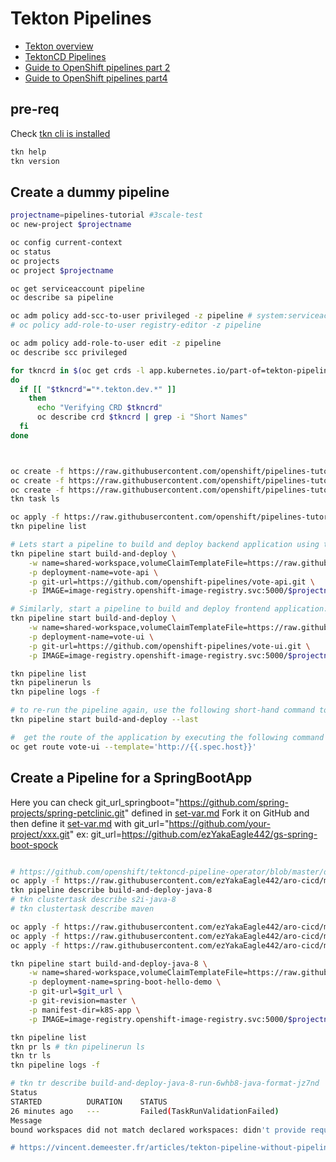 # Tekton Pipelines

- [Tekton overview](https://tekton.dev/docs/overview)
- [TektonCD Pipelines](https://github.com/tektoncd/pipeline/blob/master/docs/pipelines.md)
- [Guide to OpenShift pipelines part 2](https://www.openshift.com/blog/guide-to-openshift-pipelines-part-2-using-source-2-image-build-in-tekton)
- [Guide to OpenShift pipelines part4](https://www.openshift.com/blog/guide-to-openshift-pipelines-part-4-application-deployment-and-pipeline-orchestration-1)

## pre-req
Check [tkn cli is installed](./tools.md#how-to-install-tekton-cli)

```sh
tkn help
tkn version
```

## Create a dummy pipeline

```sh
projectname=pipelines-tutorial #3scale-test
oc new-project $projectname

oc config current-context
oc status
oc projects
oc project $projectname

oc get serviceaccount pipeline
oc describe sa pipeline

oc adm policy add-scc-to-user privileged -z pipeline # system:serviceaccount:3scale-test:pipeline
# oc policy add-role-to-user registry-editor -z pipeline

oc adm policy add-role-to-user edit -z pipeline
oc describe scc privileged

for tkncrd in $(oc get crds -l app.kubernetes.io/part-of=tekton-pipelines -o=custom-columns=:.metadata.name)
do
  if [[ "$tkncrd"="*.tekton.dev.*" ]]
    then
      echo "Verifying CRD $tkncrd"
      oc describe crd $tkncrd | grep -i "Short Names"
  fi
done



oc create -f https://raw.githubusercontent.com/openshift/pipelines-tutorial/master/01_pipeline/01_apply_manifest_task.yaml
oc create -f https://raw.githubusercontent.com/openshift/pipelines-tutorial/master/01_pipeline/02_update_deployment_task.yaml
oc create -f https://raw.githubusercontent.com/openshift/pipelines-tutorial/master/01_pipeline/03_persistent_volume_claim.yaml
tkn task ls

oc apply -f https://raw.githubusercontent.com/openshift/pipelines-tutorial/master/01_pipeline/04_pipeline.yaml
tkn pipeline list

# Lets start a pipeline to build and deploy backend application using tkn:
tkn pipeline start build-and-deploy \
    -w name=shared-workspace,volumeClaimTemplateFile=https://raw.githubusercontent.com/openshift/pipelines-tutorial/master/01_pipeline/03_persistent_volume_claim.yaml \
    -p deployment-name=vote-api \
    -p git-url=https://github.com/openshift-pipelines/vote-api.git \
    -p IMAGE=image-registry.openshift-image-registry.svc:5000/$projectname/vote-api

# Similarly, start a pipeline to build and deploy frontend application:
tkn pipeline start build-and-deploy \
    -w name=shared-workspace,volumeClaimTemplateFile=https://raw.githubusercontent.com/openshift/pipelines-tutorial/master/01_pipeline/03_persistent_volume_claim.yaml \
    -p deployment-name=vote-ui \
    -p git-url=https://github.com/openshift-pipelines/vote-ui.git \
    -p IMAGE=image-registry.openshift-image-registry.svc:5000/$projectname/vote-ui

tkn pipeline list
tkn pipelinerun ls
tkn pipeline logs -f

# to re-run the pipeline again, use the following short-hand command to rerun the last pipelinerun again that uses the same workspaces, params and sa used in the previous pipeline run:
tkn pipeline start build-and-deploy --last

#  get the route of the application by executing the following command and access the application
oc get route vote-ui --template='http://{{.spec.host}}'

```

## Create a Pipeline for a SpringBootApp

Here you can check git_url_springboot="https://github.com/spring-projects/spring-petclinic.git" defined in [set-var.md](./set-var.md)
Fork it on GitHub and then define it [set-var.md](./set-var.md) with git_url="https://github.com/your-project/xxx.git"
ex: git_url=https://github.com/ezYakaEagle442/gs-spring-boot-spock

```sh

# https://github.com/openshift/tektoncd-pipeline-operator/blob/master/deploy/resources/addons/02-clustertasks/s2i-java-8-pr/s2i-java-8-pr-task.yaml
oc apply -f https://raw.githubusercontent.com/ezYakaEagle442/aro-cicd/main/cnf/05_pipeline_java8.yaml
tkn pipeline describe build-and-deploy-java-8
# tkn clustertask describe s2i-java-8
# tkn clustertask describe maven

oc apply -f https://raw.githubusercontent.com/ezYakaEagle442/aro-cicd/main/cnf/06_maven_pvc.yaml
oc apply -f https://raw.githubusercontent.com/ezYakaEagle442/aro-cicd/main/cnf/07_maven_config_map.yaml
oc apply -f https://raw.githubusercontent.com/ezYakaEagle442/aro-cicd/main/cnf/08_java_pipeline_run.yaml

tkn pipeline start build-and-deploy-java-8 \
    -w name=shared-workspace,volumeClaimTemplateFile=https://raw.githubusercontent.com/openshift/pipelines-tutorial/master/01_pipeline/03_persistent_volume_claim.yaml \
    -p deployment-name=spring-boot-hello-demo \
    -p git-url=$git_url \
    -p git-revision=master \
    -p manifest-dir=k8S-app \
    -p IMAGE=image-registry.openshift-image-registry.svc:5000/$projectname/spring-boot-hello-demo

tkn pipeline list
tkn pr ls # tkn pipelinerun ls
tkn tr ls
tkn pipeline logs -f

# tkn tr describe build-and-deploy-java-8-run-6whb8-java-format-jz7nd
Status
STARTED          DURATION    STATUS
26 minutes ago   ---         Failed(TaskRunValidationFailed)
Message
bound workspaces did not match declared workspaces: didn't provide required values: [maven-settings]

# https://vincent.demeester.fr/articles/tekton-pipeline-without-pipeline-resources.html

```